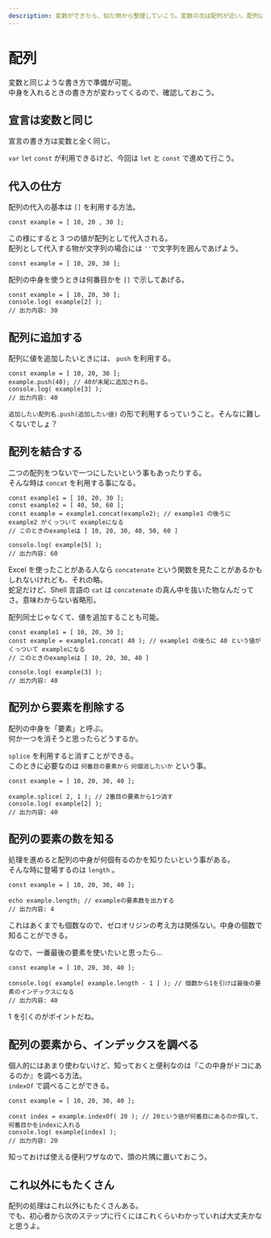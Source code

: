 ```yaml
---
description: 変数ができたら、似た物から整理していこう。変数の次は配列が近い。配列はどのように用意すれば良いのか確認しよう。
---
```


# 配列

変数と同じような書き方で準備が可能。  
中身を入れるときの書き方が変わってくるので、確認しておこう。

## 宣言は変数と同じ

宣言の書き方は変数と全く同じ。

`var` `let` `const` が利用できるけど、今回は `let` と `const` で進めて行こう。

## 代入の仕方

配列の代入の基本は `[]` を利用する方法。

```
const example = [ 10, 20 , 30 ];
```

この様にすると 3 つの値が配列として代入される。  
配列として代入する物が文字列の場合には `''`で文字列を囲んであげよう。

```
const example = [ 10, 20, 30 ];
```

配列の中身を使うときは何番目かを `[]` で示してあげる。

```
const example = [ 10, 20, 30 ];
console.log( example[2] );
// 出力内容: 30
```

## 配列に追加する

配列に値を追加したいときには、 `push` を利用する。

```
const example = [ 10, 20, 30 ];
example.push(40); // 40が末尾に追加される。
console.log( example[3] );
// 出力内容: 40
```

`追加したい配列名.push(追加したい値)` の形で利用するっていうこと。そんなに難しくないでしょ？

## 配列を結合する

二つの配列をつないで一つにしたいという事もあったりする。  
そんな時は `concat` を利用する事になる。

```
const example1 = [ 10, 20, 30 ];
const example2 = [ 40, 50, 60 ];
const example = example1.concat(example2); // example1 の後ろに example2 がくっついて exampleになる
// このときのexampleは [ 10, 20, 30, 40, 50, 60 ]

consolo.log( example[5] );
// 出力内容: 60
```

Excel を使ったことがある人なら `concatenate` という関数を見たことがあるかもしれないけれども、それの略。  
蛇足だけど、Shell 言語の `cat` は `concatenate` の真ん中を抜いた物なんだってさ。意味わからない省略形。

配列同士じゃなくて、値を追加することも可能。

```
const example1 = [ 10, 20, 30 ];
const example = example1.concat( 40 ); // example1 の後ろに 40 という値がくっついて exampleになる
// このときのexampleは [ 10, 20, 30, 40 ]

console.log( example[3] );
// 出力内容: 40
```

## 配列から要素を削除する

配列の中身を「要素」と呼ぶ。  
何か一つを消そうと思ったらどうするか。

`splice` を利用すると消すことができる。  
このときに必要なのは `何番目の要素から` `何個消したいか` という事。

```
const example = [ 10, 20, 30, 40 ];

example.splice( 2, 1 ); // 2番目の要素から1つ消す
console.log( example[2] );
// 出力内容: 40
```

## 配列の要素の数を知る

処理を進めると配列の中身が何個有るのかを知りたいという事がある。  
そんな時に登場するのは `length` 。

```
const example = [ 10, 20, 30, 40 ];

echo example.length; // exampleの要素数を出力する
// 出力内容: 4
```

これはあくまでも個数なので、ゼロオリジンの考え方は関係ない。中身の個数で知ることができる。

なので、一番最後の要素を使いたいと思ったら...

```
const example = [ 10, 20, 30, 40 ];

console.log( example[ example.length - 1 ] ); // 個数から1を引けば最後の要素のインデックスになる
// 出力内容: 40
```

1 を引くのがポイントだね。

## 配列の要素から、インデックスを調べる

個人的にはあまり使わないけど、知っておくと便利なのは『この中身がドコにあるのか』を調べる方法。  
`indexOf` で調べることができる。

```
const example = [ 10, 20, 30, 40 ];

const index = example.indexOf( 20 ); // 20という値が何番目にあるのか探して、何番目かをindexに入れる
console.log( example[index] );
// 出力内容: 20
```

知っておけば使える便利ワザなので、頭の片隅に置いておこう。

## これ以外にもたくさん

配列の処理はこれ以外にもたくさんある。  
でも、初心者から次のステップに行くにはこれくらいわかっていれば大丈夫かなと思うよ。
